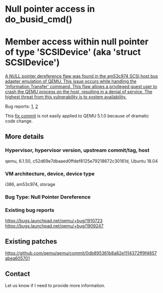 # Null pointer access in do_busid_cmd()

# Member access within null pointer of type 'SCSIDevice' (aka 'struct SCSIDevice')

[A NULL pointer dereference flaw was found in the am53c974 SCSI host bus adapter
emulation of QEMU. This issue occurs while handling the 'Information Transfer'
command. This flaw allows a privileged guest user to crash the QEMU process on
the host, resulting in a denial of service. The highest threat from this
vulnerability is to system availability.](https://access.redhat.com/security/cve/cve-2020-35505)

Bug reports: [1](https://bugs.launchpad.net/qemu/+bug/1910723),
[2](https://bugs.launchpad.net/qemu/+bug/1909247)

This [fix
commit](https://github.com/qemu/qemu/commit/0db895361b8a82e1114372ff9f4857abea605701)
is not easily applied to QEMU 5.1.0 because of dramatic code change.
## More details

### Hypervisor, hypervisor version, upstream commit/tag, host

qemu, 6.1.50, c52d69e7dbaaed0ffdef8125e79218672c30161d, Ubuntu 18.04

### VM architecture, device, device type

i386, am53c974, storage

### Bug Type: Null Pointer Dereference

### Existing bug reports

https://bugs.launchpad.net/qemu/+bug/1910723
https://bugs.launchpad.net/qemu/+bug/1909247

## Existing patches

https://github.com/qemu/qemu/commit/0db895361b8a82e1114372ff9f4857abea605701

## Contact

Let us know if I need to provide more information.
